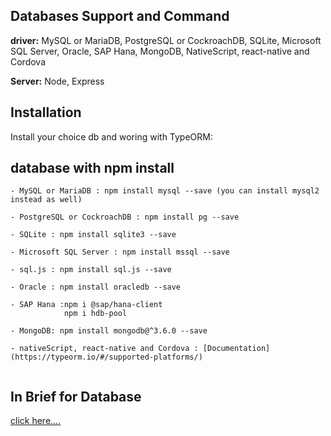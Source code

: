 <!-- @format -->

## Databases Support and Command

**driver:** MySQL or MariaDB, PostgreSQL or CockroachDB, SQLite, Microsoft SQL Server, Oracle, SAP Hana, MongoDB, NativeScript, react-native and Cordova

**Server:** Node, Express

## Installation

Install your choice db and woring with TypeORM:

## database with npm install

```TypeORM
- MySQL or MariaDB : npm install mysql --save (you can install mysql2 instead as well)

- PostgreSQL or CockroachDB : npm install pg --save

- SQLite : npm install sqlite3 --save

- Microsoft SQL Server : npm install mssql --save

- sql.js : npm install sql.js --save

- Oracle : npm install oracledb --save

- SAP Hana :npm i @sap/hana-client
            npm i hdb-pool

- MongoDB: npm install mongodb@^3.6.0 --save

- nativeScript, react-native and Cordova : [Documentation](https://typeorm.io/#/supported-platforms/)


```

## In Brief for Database

[click here....](https://typeorm.io/#/)
